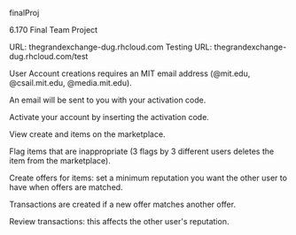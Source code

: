 finalProj

6.170 Final Team Project


URL: thegrandexchange-dug.rhcloud.com
Testing URL: thegrandexchange-dug.rhcloud.com/test


User Account creations requires an MIT email address (@mit.edu, @csail.mit.edu, @media.mit.edu).

An email will be sent to you with your activation code.

Activate your account by inserting the activation code.

View create and items on the marketplace.

Flag items that are inappropriate (3 flags by 3 different users deletes the item from the marketplace).

Create offers for items: set a minimum reputation you want the other user to have when offers are matched.

Transactions are created if a new offer matches another offer.

Review transactions: this affects the other user's reputation.
